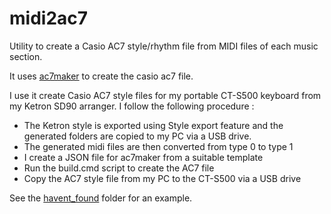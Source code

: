 # midi2ac7
Utility to create a Casio AC7 style/rhythm file from MIDI files of each music section.

It uses [ac7maker](https://github.com/michgz/ac7maker) to create the casio ac7 file.

I use it create Casio AC7 style files for my portable CT-S500 keyboard from my Ketron SD90 arranger. I follow the following procedure :

- The Ketron style is exported using Style export feature and the generated folders are copied to my PC via a USB drive.
- The generated midi files are then converted from type 0 to type 1
- I create a JSON file for ac7maker from a suitable template
- Run the build.cmd script to create the AC7 file
- Copy the AC7 style file from my PC to the CT-S500 via a USB drive

See the [havent_found](https://github.com/deleolajide/midi2ac7/tree/main/havent_found) folder for an example.
